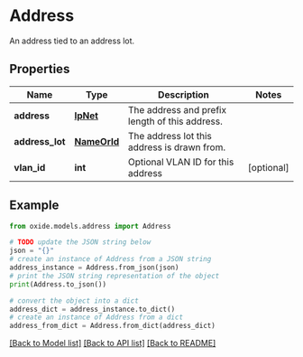 # Address

An address tied to an address lot.

## Properties

Name | Type | Description | Notes
------------ | ------------- | ------------- | -------------
**address** | [**IpNet**](IpNet.md) | The address and prefix length of this address. | 
**address_lot** | [**NameOrId**](NameOrId.md) | The address lot this address is drawn from. | 
**vlan_id** | **int** | Optional VLAN ID for this address | [optional] 

## Example

```python
from oxide.models.address import Address

# TODO update the JSON string below
json = "{}"
# create an instance of Address from a JSON string
address_instance = Address.from_json(json)
# print the JSON string representation of the object
print(Address.to_json())

# convert the object into a dict
address_dict = address_instance.to_dict()
# create an instance of Address from a dict
address_from_dict = Address.from_dict(address_dict)
```
[[Back to Model list]](../README.md#documentation-for-models) [[Back to API list]](../README.md#documentation-for-api-endpoints) [[Back to README]](../README.md)


